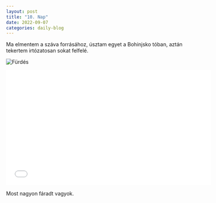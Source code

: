 ```yaml
---
layout: post
title: "10. Nap"
date: 2022-09-07
categories: daily-blog
---
```


Ma elmentem a száva forrásához, úsztam egyet a Bohinjsko tóban, aztán tekertem irtózatosan sokat felfelé. 

![Fürdés](/day10swimming.gif)

<iframe width="560" height="315" src="[https://www.youtube.com/embed/rHzR_b5yJic" title="YouTube video player" frameborder="0" allow="accelerometer; autoplay; clipboard-write; encrypted-media; gyroscope; picture-in-picture" allowfullscreen></iframe>

Most nagyon fáradt vagyok.
